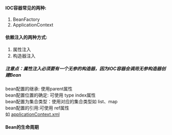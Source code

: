 #### IOC容器常见的两种:  
1. BeanFactory  
2. ApplicationContext
#### 依赖注入的两种方式:  
1. 属性注入
2. 构造器注入

##### 注意点：属性注入必须要有一个无参的构造器，因为IOC容器会调用无参构造器创建Bean  
bean配置的继承: 使用parent属性  
bean配置位置的确定: 可使用 type index属性  
bean配置为集合类型：使用对应的集合类型如  list、map  
bean配置的引用:可使用 ref属性  
如 [applicationContext.xml](https://github.com/Egnaxela/springLearning/blob/master/src/applicationContext.xml)

#### Bean的生命周期

